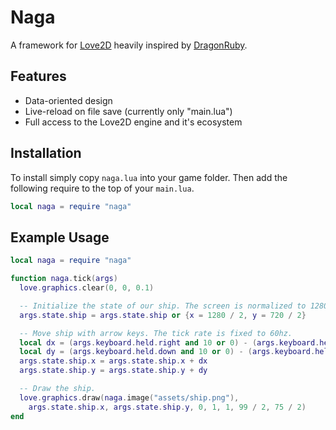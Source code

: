 # Naga
A framework for [Love2D](https://love2d.org/) heavily inspired by [DragonRuby](https://dragonruby.org/).

## Features
- Data-oriented design
- Live-reload on file save (currently only "main.lua")
- Full access to the Love2D engine and it's ecosystem

## Installation

To install simply copy `naga.lua` into your game folder. Then add the following require to the top of your `main.lua`.

```lua
local naga = require "naga"
```

## Example Usage

```lua
local naga = require "naga"

function naga.tick(args)
  love.graphics.clear(0, 0, 0.1)

  -- Initialize the state of our ship. The screen is normalized to 1280x720.
  args.state.ship = args.state.ship or {x = 1280 / 2, y = 720 / 2}

  -- Move ship with arrow keys. The tick rate is fixed to 60hz.
  local dx = (args.keyboard.held.right and 10 or 0) - (args.keyboard.held.left and 10 or 0)
  local dy = (args.keyboard.held.down and 10 or 0) - (args.keyboard.held.up and 10 or 0)
  args.state.ship.x = args.state.ship.x + dx
  args.state.ship.y = args.state.ship.y + dy

  -- Draw the ship.
  love.graphics.draw(naga.image("assets/ship.png"),
    args.state.ship.x, args.state.ship.y, 0, 1, 1, 99 / 2, 75 / 2)
end
```
